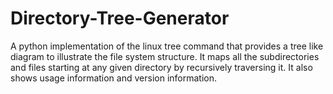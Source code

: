 # Directory-Tree-Generator

A python implementation of the linux tree command that provides a tree like diagram to illustrate the file system structure. It maps all the subdirectories and files starting at any given directory by recursively traversing it. It also shows usage information and version information.
